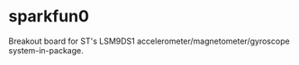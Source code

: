 # sparkfun0
Breakout board for ST's LSM9DS1 accelerometer/magnetometer/gyroscope system-in-package.
